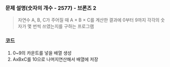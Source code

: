 ### 문제 설명(숫자의 개수 - 2577) - 브론즈 2
> 자연수 A, B, C가 주어질 때 A × B × C를 계산한 결과에 0부터 9까지 각각의 숫자가 몇 번씩 쓰였는지를 구하는 프로그램

### 코드
1. 0~9의 카운트를 넣을 배열 생성
2. AxBxC를 10으로 나머지연산해서 배열에 저장